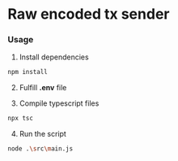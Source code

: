 # Raw encoded tx sender

### Usage

1) Install dependencies

```bash
npm install
```

2) Fulfill **.env** file

3) Compile typescript files

```bash
npx tsc
```

4) Run the script

```bash
node .\src\main.js
```